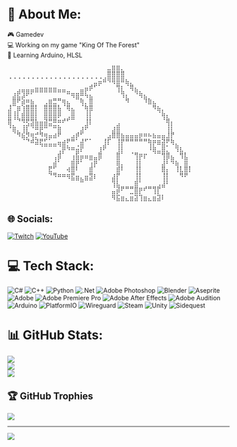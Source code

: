# 🌲 About Me:
🎮 Gamedev<br>💻 Working on my game "King Of The Forest"<br>📖 Learning Arduino, HLSL<br>
<p style="line-height: 110%"><span style="opacity:0">⢀⢀⢀⢀⢀⢀⢀⢀⢀⢀⢀⢀⢀⢀⢀⢀⢀⢀⢀⢀⢀⢀</span>⣤⣿⣿⣄<br>
<span style="background-color = rgba(255, 255, 255, 0);">⢀⢀⢀⢀⢀⢀⢀⢀⢀⢀⢀⢀⢀⢀⢀⢀⢀⢀⢀⢀⢀⢀</span>⣿⣿⣿⣿<br>
<span style="opacity:0">⢀⢀⢀⢀⢀⢀⢀⢀⢀⢀⢀⢀⢀⢀⢀⢀⢀⢀</span>⢀⣤⡶⠛⠙⠻⣿⠛⢷⣄<br>
<span style="opacity:0">⢀⢀</span>⣠⣤⣤⣤⣶⣶⣶⣶⣶⣤⣤⣀<span style="opacity:0">⢀⢀</span>⣤⡶⠟⠁<span style="opacity:0">⢀⢀⢀⢀</span>⢹⣇<span style="opacity:0">⢀</span>⠻⣦⡀<br>
<span style="opacity:0">⢀</span>⣼⣯⡼⠋⠁<span style="opacity:0">⢀⢀⢀⢀</span>⣀⣀<span style="opacity:0">⡀</span>⠉⠻⣿⡛⠳⣦<span style="opacity:0">⢀⢀⢀⢀⢀⢀</span>⠹⣆<span style="opacity:0">⢀</span>⠈⠻⣦⡀<br>
⢀⣿⠋⡾⣛⣷⡀<span style="opacity:0">⢀</span>⣠⣿⣭⡉⢻⣦<span style="opacity:0">⢀⢀</span>⢻⡄⣿<span style="opacity:0">⢀⢀⢀⢀⢀⢀⢀</span>⠙<span style="opacity:0">⢀⢀⢀</span>⠘⠿⣦<br>
⣼⢀⡿⢸⣿⣿⡇<span style="opacity:0">⢀</span>⣿⣿⣿⣷<span style="opacity:0">⢀</span>⠻⣦<span style="opacity:0">⢀⢀</span>⢻⡿<span style="opacity:0">⢀⢀⢀⢀⢀⢀⢀⢀⢀⢀⢀⢀⢀</span>⠙⢷⡄<br>
⣿⢸⣇⣿⣿⣿⡇<span style="opacity:0">⢀</span>⣿⣿⣿⠟⢀⣠⣿<span style="opacity:0">⢀⢀</span>⢸⡇<span style="opacity:0">⢀⢀⢀⢀⢀⢀⢀⢀⢀⢀⢀⢀⢀⢀⢀</span>⢻⣆<br>
⢿⡀⠈⢙⣫⣽⣷⣶⣾⣭⣛⡛⠋⠁<span style="opacity:0">⢀⢀⢀</span>⣸⠇<span style="opacity:0">⢀⢀⢀⢀⢀</span>⣠<span style="opacity:0">⢀⢀⢀⢀⢀⢀⢀⢀⢀⢀</span>⢻⡆<br>
⠈⢿⣄⢸⣇⠈⢛⣟⠉<span style="opacity:0">⢀</span>⠉⣿<span style="opacity:0">⢀⢀⢀</span>⢀⣼⠋<span style="opacity:0">⢀⢀⢀⢀⢀</span>⣼⣿<span style="opacity:0">⢀⢀⢀⢀⢀⢀⢀⢀⢀⢀</span>⢸⣇<br>
<span style="opacity:0">⢀⢀</span>⠙⢷⣝⢻⣍⣙⣻⡶⠾⠋<span style="opacity:0">⢀</span>⣀⣴⡟⢁⣀⡀<span style="opacity:0">⢀⢀</span>⢀⣴⠿⢿⣷⣶⣶⣶⣟⣛⡓⠷⠶⣶⣼⡏<br>
<span style="opacity:0">⢀⢀⢀⢀</span>⠈⠛⠾⢯⣥⣤⣤⢶⣾⡋⠉⢀⣾⠁<span style="opacity:0">⢀⢀⢀</span>⣸⠇<span style="opacity:0">⢀</span>⢸⡏⠉⠉⠉⠉⠉⢻⡟⠿⣾⡋⠻⣄<br>
<span style="opacity:0">⢀⢀⢀⢀⢀⢀⢀⢀⢀⢀⢀</span>⢠⡟⠙⠛⣶⠏<span style="opacity:0">⢀⢀⢀</span>⣸⠋<span style="opacity:0">⢀⢀</span>⣸⡇<span style="opacity:0">⢀</span>⢀⣀<span style="opacity:0">⢀⢀</span>⠘⢿⣤⣿⣄<span style="opacity:0">⢀</span>⠹⣧⡀<br>
<span style="opacity:0">⢀⢀⢀⢀⢀⢀⢀⢀⢀⢀</span>⢠⡿<span style="opacity:0">⢀⢀</span>⢰⣷⡶⠶⣶⣤⡿<span style="opacity:0">⢀⢀⢀</span>⣿<span style="opacity:0">⢀⢀⢀</span>⢹⡟⠏<span style="opacity:0">⢀⢀⢀</span>⢹⡿⣦<span style="opacity:0">⢀</span>⠹⣧<br>
<span style="opacity:0">⢀⢀⢀⢀⢀⢀⢀⢀⢀</span>⣀⣾⠁<span style="opacity:0">⢀⢀</span>⣿⡟⠁<span style="opacity:0">⢀</span>⢰⡟<span style="opacity:0">⢀⢀⢀⢀</span>⢿⡄<span style="opacity:0">⢀⢀</span>⢸⡇<span style="opacity:0">⢀⢀⢀⢀</span>⣼⠃⠙⢷⡀⣿⡀<br>
<span style="opacity:0">⢀⢀⢀⢀⢀⢀⢀⢀⢀</span>⣯⣁<span style="opacity:0">⡀⢀</span>⠺⣿⠃<span style="opacity:0">⢀⢀</span>⣿<span style="opacity:0">⢀⢀⢀⢀⢀</span>⣿⠃<span style="opacity:0">⢀⢀</span>⢸⡇<span style="opacity:0">⢀⢀⢀⢀</span>⢿⡆<span style="opacity:0">⢀</span>⠸⣧⣿⠇<br>
<span style="opacity:0">⢀⢀⢀⢀⢀⢀⢀⢀⢀</span>⠈⠙⠛⠛⠻⣯⣶⣄⣶⣽⠇<span style="opacity:0">⢀⢀⢀</span>⣼⡏<span style="opacity:0">⢀⢀⢀</span>⢸⡇<span style="opacity:0">⢀⢀⢀⢀</span>⢸⡇<span style="opacity:0">⢀⢀</span>⠙⠋<br>
<span style="opacity:0">⢀⢀⢀⢀⢀⢀⢀⢀⢀⢀⢀⢀⢀⢀⢀⢀</span>⠉<span style="opacity:0">⢀⢀⢀⢀⢀⢀</span>⢹⣧⣀⣀⣀⣿⠁⢀⣀⣀⣠⣼⠃<br>
<span style="opacity:0">⢀⢀⢀⢀⢀⢀⢀⢀⢀⢀⢀⢀⢀⢀⢀⢀⢀⢀⢀⢀⢀⢀⢀</span>⣤⡾⠋⠉⣉⣿⡟⠋⠉⢹⡏<br>
<span style="opacity:0">⢀⢀⢀⢀⢀⢀⢀⢀⢀⢀⢀⢀⢀⢀⢀⢀⢀⢀⢀⢀⢀⢀⢀</span>⠻⣯⣶⣄⣶⣽⢹⣶⣄⣶⣽⠇</p></b>


## 🌐 Socials:
[![Twitch](https://img.shields.io/badge/Twitch-%239146FF.svg?logo=Twitch&logoColor=white)](https://twitch.tv/Lotlich) [![YouTube](https://img.shields.io/badge/YouTube-%23FF0000.svg?logo=YouTube&logoColor=white)](https://youtube.com/@Lotlich) 

# 💻 Tech Stack:
![C#](https://img.shields.io/badge/c%23-%23239120.svg?style=for-the-badge&logo=csharp&logoColor=white) ![C++](https://img.shields.io/badge/c++-%2300599C.svg?style=for-the-badge&logo=c%2B%2B&logoColor=white) ![Python](https://img.shields.io/badge/python-3670A0?style=for-the-badge&logo=python&logoColor=ffdd54) ![.Net](https://img.shields.io/badge/.NET-5C2D91?style=for-the-badge&logo=.net&logoColor=white) ![Adobe Photoshop](https://img.shields.io/badge/adobe%20photoshop-%2331A8FF.svg?style=for-the-badge&logo=adobe%20photoshop&logoColor=white) ![Blender](https://img.shields.io/badge/blender-%23F5792A.svg?style=for-the-badge&logo=blender&logoColor=white) ![Aseprite](https://img.shields.io/badge/Aseprite-FFFFFF?style=for-the-badge&logo=Aseprite&logoColor=#7D929E) ![Adobe](https://img.shields.io/badge/adobe-%23FF0000.svg?style=for-the-badge&logo=adobe&logoColor=white) ![Adobe Premiere Pro](https://img.shields.io/badge/Adobe%20Premiere%20Pro-9999FF.svg?style=for-the-badge&logo=Adobe%20Premiere%20Pro&logoColor=white) ![Adobe After Effects](https://img.shields.io/badge/Adobe%20After%20Effects-9999FF.svg?style=for-the-badge&logo=Adobe%20After%20Effects&logoColor=white) ![Adobe Audition](https://img.shields.io/badge/Adobe%20Audition-9999FF.svg?style=for-the-badge&logo=Adobe%20Audition&logoColor=white) ![Arduino](https://img.shields.io/badge/-Arduino-00979D?style=for-the-badge&logo=Arduino&logoColor=white) ![PlatformIO](https://img.shields.io/badge/PlatformIO-%23222.svg?style=for-the-badge&logo=platformio&logoColor=%23f5822a) ![Wireguard](https://img.shields.io/badge/wireguard-%2388171A.svg?style=for-the-badge&logo=wireguard&logoColor=white) ![Steam](https://img.shields.io/badge/steam-%23000000.svg?style=for-the-badge&logo=steam&logoColor=white) ![Unity](https://img.shields.io/badge/unity-%23000000.svg?style=for-the-badge&logo=unity&logoColor=white) ![Sidequest](https://img.shields.io/badge/sidequest-%23101227.svg?style=for-the-badge&logo=sidequest&logoColor=white)
# 📊 GitHub Stats:
![](https://github-readme-stats.vercel.app/api?username=Lotli&theme=dark&hide_border=false&include_all_commits=true&count_private=true)<br/>
![](https://github-readme-streak-stats.herokuapp.com/?user=Lotli&theme=dark&hide_border=false)<br/>
![](https://github-readme-stats.vercel.app/api/top-langs/?username=Lotli&theme=dark&hide_border=false&include_all_commits=true&count_private=true&layout=compact)

## 🏆 GitHub Trophies
![](https://github-profile-trophy.vercel.app/?username=Lotli&theme=radical&no-frame=false&no-bg=false&margin-w=4)

---
[![](https://visitcount.itsvg.in/api?id=Lotli&icon=0&color=0)](https://visitcount.itsvg.in)
